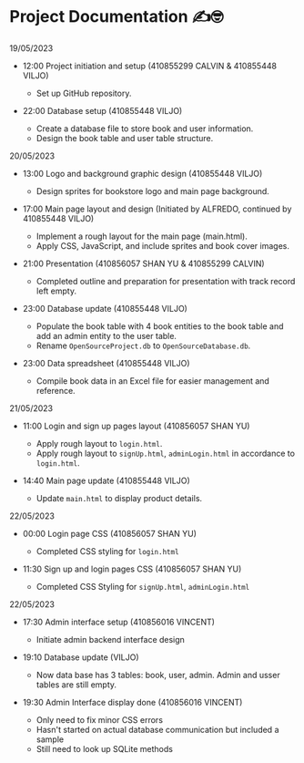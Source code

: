 # Project Documentation ✍️🤓

19/05/2023 
- 12:00 Project initiation and setup (410855299 CALVIN & 410855448 VILJO)
    - Set up GitHub repository. 

- 22:00 Database setup (410855448 VILJO)
    - Create a database file to store book and user information.
    - Design the book table and user table structure.


20/05/2023
- 13:00 Logo and background graphic design (410855448 VILJO)
    - Design sprites for bookstore logo and main page background.

- 17:00 Main page layout and design (Initiated by ALFREDO, continued by 410855448 VILJO)
    - Implement a rough layout for the main page (main.html).
    - Apply CSS, JavaScript, and include sprites and book cover images.

- 21:00 Presentation (410856057 SHAN YU & 410855299 CALVIN)
    - Completed outline and preparation for presentation with track record left empty.

- 23:00 Database update (410855448 VILJO)
    - Populate the book table with 4 book entities to the book table and add an admin entity to the user table.
    - Rename `OpenSourceProject.db` to `OpenSourceDatabase.db`.

- 23:00 Data spreadsheet (410855448 VILJO)
    - Compile book data in an Excel file for easier management and reference.

21/05/2023

- 11:00 Login and sign up pages layout (410856057 SHAN YU)
    - Apply rough layout to `login.html`. 
    - Apply rough layout to `signUp.html`, `adminLogin.html` in accordance to `login.html`. 

- 14:40 Main page update (410855448 VILJO)
    - Update `main.html` to display product details.

22/05/2023
-  00:00 Login page CSS (410856057 SHAN YU)
    - Completed CSS styling for `login.html`

- 11:30 Sign up and login pages CSS (410856057 SHAN YU)
    - Completed CSS Styling for `signUp.html`, `adminLogin.html` 

22/05/2023 
- 17:30 Admin interface setup (410856016 VINCENT)
    - Initiate admin backend interface design

- 19:10 Database update (VILJO)
    - Now data base has 3 tables: book, user, admin. Admin and usser tables are still empty.

- 19:30 Admin Interface display done (410856016 VINCENT)
    - Only need to fix minor CSS errors
    - Hasn't started on actual database communication but included a sample
    - Still need to look up SQLite methods